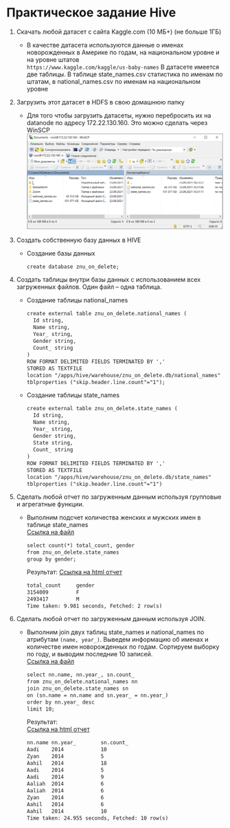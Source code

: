 # Практическое задание Hive

1. Скачать любой датасет с сайта Kaggle.com (10 МБ+) (не больше 1ГБ)

    * В качестве датасета используются данные о именах новорожденных в Америке по годам, на национальном уровне и на уровне штатов  
    `https://www.kaggle.com/kaggle/us-baby-names`
    В датасете имеется две таблицы. В таблице state_names.csv статистика по именам по штатам, в national_names.csv по именам на национальном уровне
1. Загрузить этот датасет в HDFS в свою домашнюю папку

    * Для того чтобы загрузить датасеты, нужно перебросить их на datanode по адресу 172.22.130.160. Это можно сделать через WinSCP  
      ![WinSCP](img/WinSCP.PNG)

1. Создать собственную базу данных в HIVE

    * Создание базы данных  
      ```
      create database znu_on_delete;
      ```

1. Создать таблицы внутри базы данных с использованием всех загруженных файлов. Один файл – одна таблица.

    * Создание таблицы national_names  
      ```
      create external table znu_on_delete.national_names (
        Id string,
        Name string,
        Year_ string,
        Gender string,
        Count_ string
      )
      ROW FORMAT DELIMITED FIELDS TERMINATED BY ','
      STORED AS TEXTFILE
      location "/apps/hive/warehouse/znu_on_delete.db/national_names"
      tblproperties ("skip.header.line.count"="1");
      ```

    * Создание таблицы state_names  
      ```
      create external table znu_on_delete.state_names (
        Id string,
        Name string,
        Year_ string,
        Gender string,
        State string,
        Count_ string
      )
      ROW FORMAT DELIMITED FIELDS TERMINATED BY ','
      STORED AS TEXTFILE
      location "/apps/hive/warehouse/znu_on_delete.db/state_names"
      tblproperties ("skip.header.line.count"="1")
      ```

1. Сделать любой отчет по загруженным данным используя групповые и агрегатные функции.

    * Выполним подсчет количества женских и мужских имен в таблице state_names  
    [Ссылка на файл](https://github.com/techhadera/dwh-reboot/blob/master/hadoop/src/1.sql)  
      ```
      select count(*) total_count, gender
      from znu_on_delete.state_names
      group by gender;
      ```
      Результат:
      [Ссылка на html отчет](https://techhadera.github.io/dwh-reboot/hadoop/urls/count.html)  
      ```
      total_count     gender
      3154009         F
      2493417         M
      Time taken: 9.981 seconds, Fetched: 2 row(s)
      ```

1. Сделать любой отчет по загруженным данным используя JOIN.

    * Выполним join двух таблиц state_names и national_names по атрибутам `(name, year_)`. Выведем информацию об именах и количестве имен новорожденных по годам. Сортируем выборку по году, и выводим последние 10 записей.  
    [Ссылка на файл](https://github.com/techhadera/dwh-reboot/blob/master/hadoop/src/2.sql)  
      ```
      select nn.name, nn.year_, sn.count_
      from znu_on_delete.national_names nn
      join znu_on_delete.state_names sn
      on (sn.name = nn.name and sn.year_ = nn.year_)
      order by nn.year_ desc
      limit 10;
      ```
      Результат:  
      [Ссылка на html отчет](https://techhadera.github.io/dwh-reboot/hadoop/urls/join.html)  
      ```
      nn.name nn.year_        sn.count_
      Aadi    2014            10
      Zyan    2014            5
      Aahil   2014            18
      Aadi    2014            5
      Aadi    2014            9
      Aaliah  2014            6
      Aaliah  2014            6
      Zyan    2014            6
      Aahil   2014            6
      Aahil   2014            10
      Time taken: 24.955 seconds, Fetched: 10 row(s)
      ```